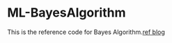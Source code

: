 # ML-BayesAlgorithm
This is the reference code for Bayes Algorithm.[ref blog](https://www.cnblogs.com/zhuchengchao/p/11930231.html)
